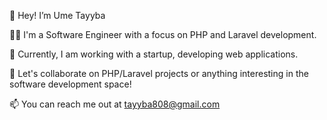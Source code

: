 👋 Hey! I’m Ume Tayyba  

👨‍💻 I'm a Software Engineer with a focus on PHP and Laravel development.  

🚀 Currently, I am working with a startup, developing web applications.  

💬 Let's collaborate on PHP/Laravel projects or anything interesting in the software development space!  

📫 You can reach me out at tayyba808@gmail.com
